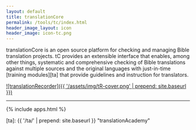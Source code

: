 ```yaml
---
layout: default
title: translationCore
permalink: /tools/tc/index.html
header_image_layout: icon
header_image: icon-tc.png
---
```


translationCore is an open source platform for checking and managing Bible translation projects. tC provides an extensible interface that enables, among other things, systematic and comprehensive checking of Bible translations against multiple sources and the original languages with just-in-time [training modules][ta] that provide guidelines and instruction for translators.

[![translationRecorder]({{ '/assets/img/tR-cover.png' | prepend: site.baseurl }})](http://translationrecorder.com/)

* * * * *

{% include apps.html %}

[ta]: {{ '/ta/' | prepend: site.baseurl }} "translationAcademy"
